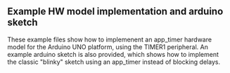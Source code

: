 ## Example HW model implementation and arduino sketch

These example files show how to implemenent an app_timer hardware model for the
Arduino UNO platform, using the TIMER1 peripheral. An example arduino sketch is also
provided, which shows how to implement the classic "blinky" sketch using an app_timer
instead of blocking delays.
